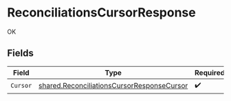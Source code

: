 # ReconciliationsCursorResponse

OK


## Fields

| Field                                                                                                           | Type                                                                                                            | Required                                                                                                        | Description                                                                                                     |
| --------------------------------------------------------------------------------------------------------------- | --------------------------------------------------------------------------------------------------------------- | --------------------------------------------------------------------------------------------------------------- | --------------------------------------------------------------------------------------------------------------- |
| `Cursor`                                                                                                        | [shared.ReconciliationsCursorResponseCursor](../../../pkg/models/shared/reconciliationscursorresponsecursor.md) | :heavy_check_mark:                                                                                              | N/A                                                                                                             |